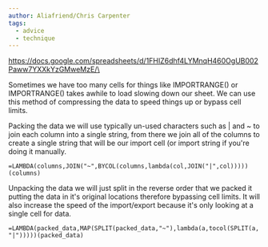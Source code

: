 ```yaml
---
author: Aliafriend/Chris Carpenter
tags:
  - advice
  - technique
---
```

https://docs.google.com/spreadsheets/d/1FHIZ6dhf4LYMnqH460OgUB002Paww7YXXkYzGMweMzE/\

Sometimes we have too many cells for things like IMPORTRANGE() or IMPORTRANGE() takes awhile to load slowing down our sheet. We can use this method of compressing the data to speed things up or bypass cell limits.

Packing the data we will use typically un-used characters such as | and ~ to join each column into a single string, from there we join all of the columns to create a single string that will be our import cell (or import string if you're doing it manually.

`=LAMBDA(columns,JOIN("~",BYCOL(columns,lambda(col,JOIN("|",col)))))(columns)`

Unpacking the data we will just split in the reverse order that we packed it putting the data in it's original locations therefore bypassing cell limits. It will also increase the speed of the import/export because it's only looking at a single cell for data.

`=LAMBDA(packed_data,MAP(SPLIT(packed_data,"~"),lambda(a,tocol(SPLIT(a,"|")))))(packed_data)`